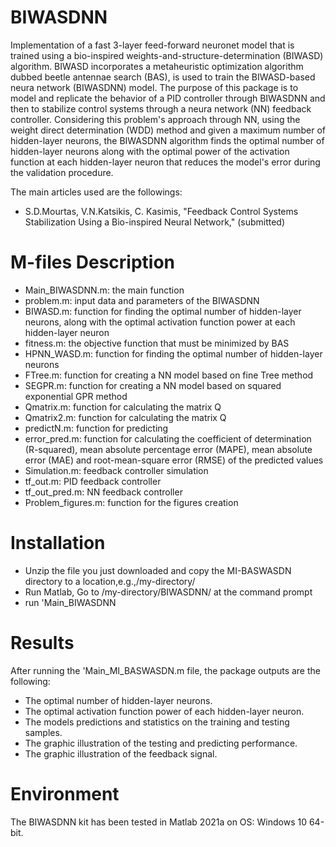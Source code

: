 # BIWASDNN
Implementation of a fast 3-layer feed-forward neuronet model that is trained using a bio-inspired weights-and-structure-determination (BIWASD) algorithm.
BIWASD incorporates a metaheuristic optimization algorithm dubbed beetle antennae search (BAS), is used to train the BIWASD-based neura network (BIWASDNN) model.
The purpose of this package is to model and replicate the behavior of a PID controller through BIWASDNN and then to stabilize control systems through a neura network (NN) feedback controller.
Considering this problem's approach through NN, using the weight direct determination (WDD) method and given a maximum number of hidden-layer neurons, the BIWASDNN algorithm finds the optimal number of hidden-layer neurons along with the optimal power of the activation function at each hidden-layer neuron that reduces the model's error during the validation procedure.

The main articles used are the followings:
*	S.D.Mourtas, V.N.Katsikis, C. Kasimis, "Feedback Control Systems Stabilization Using a Bio-inspired Neural Network," (submitted)

# M-files Description
*	Main_BIWASDNN.m: the main function
*	problem.m: input data and parameters of the BIWASDNN
*	BIWASD.m: function for finding the optimal number of hidden-layer neurons, along with the optimal activation function power at each hidden-layer neuron
*	fitness.m: the objective function that must be minimized by BAS
*	HPNN_WASD.m: function for finding the optimal number of hidden-layer neurons
*	FTree.m: function for creating a NN model based on fine Tree method
*	SEGPR.m: function for creating a NN model based on squared exponential GPR method
*	Qmatrix.m: function for calculating the matrix Q
*	Qmatrix2.m: function for calculating the matrix Q
*	predictN.m: function for predicting
*	error_pred.m: function for calculating the coefficient of determination (R-squared), mean absolute percentage error (MAPE), mean absolute error (MAE) and root-mean-square error (RMSE) of the predicted values
*	Simulation.m: feedback controller simulation
*	tf_out.m: PID feedback controller
*	tf_out_pred.m: NN feedback controller
*	Problem_figures.m: function for the figures creation

# Installation
*	Unzip the file you just downloaded and copy the MI-BASWASDN directory to a location,e.g.,/my-directory/
*	Run Matlab, Go to /my-directory/BIWASDNN/ at the command prompt
*	run 'Main_BIWASDNN

# Results
After running the 'Main_MI_BASWASDN.m file, the package outputs are the following:
*	The optimal number of hidden-layer neurons.
*	The optimal activation function power of each hidden-layer neuron.
*	The models predictions and statistics on the training and testing samples.
*	The graphic illustration of the testing and predicting performance.
*	The graphic illustration of the feedback signal.

# Environment
The BIWASDNN kit has been tested in Matlab 2021a on OS: Windows 10 64-bit.
